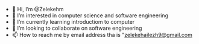 - 👋 Hi, I’m @Zelekehm
- 👀 I’m interested in computer science and software engineering
- 🌱 I’m currently learning introductiom to computer
- 💞️ I’m looking to collaborate on software engineering
- 📫 How to reach me by email address tha is "zelekehailezh9@gmail.com

<!---
Zelekehm/Zelekehm is a ✨ special ✨ repository because its `README.md` (this file) appears on your GitHub profile.
You can click the Preview link to take a look at your changes.
--->
